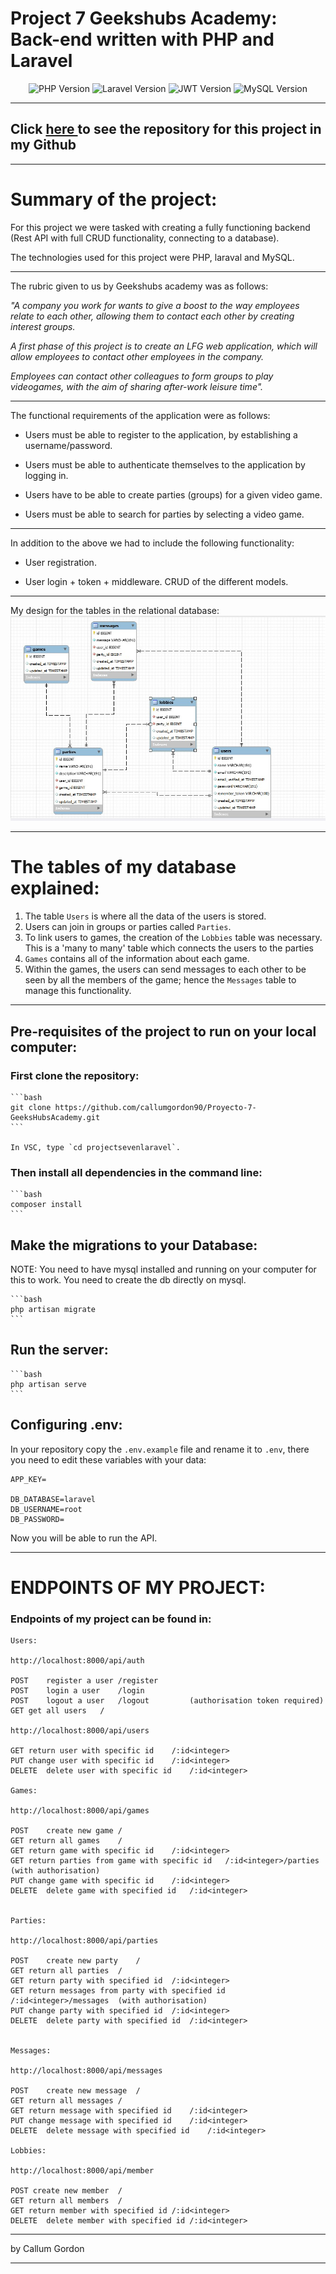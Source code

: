 #  Project 7 Geekshubs Academy: Back-end written with PHP and Laravel  

<div align="center">
    <img alt="PHP Version" src="https://img.shields.io/badge/PHP-777BB4?style=for-the-badge&logo=php&logoColor=white">
    <img alt="Laravel Version" src="https://img.shields.io/badge/Laravel-FF2D20?style=for-the-badge&logo=laravel&logoColor=white">
    <img alt="JWT Version" src="https://img.shields.io/badge/JWT-000000?style=for-the-badge&logo=JSON%20web%20tokens&logoColor=white">
    <img alt="MySQL Version" src="https://img.shields.io/badge/MySQL-005C84?style=for-the-badge&logo=mysql&logoColor=white">
</div>

***

## Click [here ](https://github.com/callumgordon90/Proyecto-7-GeeksHubsAcademy) to see the repository for this project in my Github

***
# Summary of the project:

For this project we were tasked with creating a fully functioning backend (Rest API with full CRUD functionality, connecting to a database).

The technologies used for this project were PHP, laraval and MySQL. 

***

The rubric given to us by Geekshubs academy was as follows:


_"A company you work for wants to give a boost to the way employees relate to each other, allowing them to contact each other by creating interest groups._

_A first phase of this project is to create an LFG web application, which will allow employees to contact other employees in the company._

_Employees can contact other colleagues to form groups to play videogames, with the aim of sharing after-work leisure time"._

* * * 

The functional requirements of the application were as follows:

* Users must be able to register to the application, by establishing a username/password.

*  Users must be able to authenticate themselves to the application by logging in.
  
*  Users have to be able to create parties (groups) for a given video game.
*  Users must be able to search for parties by selecting a video game.


* * * 

In addition to the above we had to include the following functionality:

*  User registration.
  
*  User login + token + middleware.
CRUD of the different models.


***

My design for the tables in the relational database: 
![Design for the API](readmePhoto/laraveldatabase.jpg)


***

# The tables of my database explained:

1. The table `Users` is where all the data of the users is stored.
2. Users can join in groups or parties called `Parties`.
3. To link users to games, the creation of the `Lobbies` table was necessary. This is a 'many to many' table which connects the users to the parties
4. `Games` contains all of the information about each game.
5. Within the games, the users can send messages to each other to be seen by all the members of the game; hence the `Messages` table to manage this functionality.


---------------------------------------------------

## Pre-requisites of the project to run on your local computer:



### First clone the repository:

    ```bash
    git clone https://github.com/callumgordon90/Proyecto-7-GeeksHubsAcademy.git
    ```

    In VSC, type `cd projectsevenlaravel`.

### Then install all dependencies in the command line:

    ```bash
    composer install
    ```

## Make the migrations to your Database:
   NOTE: You need to have mysql installed and running on your computer for this to work. You need to create the db directly on mysql.

    ```bash
    php artisan migrate
    ```

## Run the server:

    ```bash
    php artisan serve
    ```

## Configuring .env:
In your repository copy the `.env.example` file and rename it to `.env`, there you need to edit these variables with your data:
```
APP_KEY=

DB_DATABASE=laravel
DB_USERNAME=root
DB_PASSWORD=
```

Now you will be able to run the API.

***

# ENDPOINTS OF MY PROJECT: 
### Endpoints of my project can be found in:
```
Users:

http://localhost:8000/api/auth

POST    register a user /register
POST    login a user    /login
POST    logout a user   /logout			(authorisation token required)
GET get all users   /

http://localhost:8000/api/users

GET return user with specific id    /:id<integer>	
PUT change user with specific id    /:id<integer>	
DELETE  delete user with specific id    /:id<integer>	

Games:

http://localhost:8000/api/games

POST    create new game /	
GET return all games    /	
GET return game with specific id    /:id<integer>	
GET return parties from game with specific id   /:id<integer>/parties	(with authorisation)
PUT change game with specific id    /:id<integer>	
DELETE  delete game with specified id   /:id<integer>	


Parties:

http://localhost:8000/api/parties

POST    create new party    /	
GET return all parties  /	
GET return party with specified id  /:id<integer>	
GET return messages from party with specified id    /:id<integer>/messages	(with authorisation)
PUT change party with specified id  /:id<integer>	
DELETE  delete party with specified id  /:id<integer>	


Messages:

http://localhost:8000/api/messages

POST    create new message  /	
GET return all messages /	
GET return message with specified id    /:id<integer>	
PUT change message with specified id    /:id<integer>	
DELETE  delete message with specified id    /:id<integer>

Lobbies:

http://localhost:8000/api/member

POST create new member  /	
GET return all members  /	
GET return member with specified id /:id<integer>
DELETE  delete member with specified id /:id<integer>

```

-----------------------------------

by Callum Gordon

---------------------










